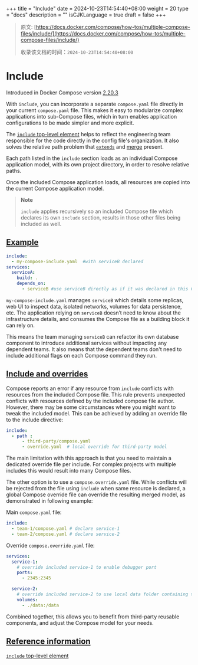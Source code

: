 +++
title = "Include"
date = 2024-10-23T14:54:40+08:00
weight = 20
type = "docs"
description = ""
isCJKLanguage = true
draft = false
+++

> 原文: [https://docs.docker.com/compose/how-tos/multiple-compose-files/include/](https://docs.docker.com/compose/how-tos/multiple-compose-files/include/)
>
> 收录该文档的时间：`2024-10-23T14:54:40+08:00`

# Include

Introduced in Docker Compose version [2.20.3](https://docs.docker.com/compose/releases/release-notes/#2203)

With `include`, you can incorporate a separate `compose.yaml` file directly in your current `compose.yaml` file. This makes it easy to modularize complex applications into sub-Compose files, which in turn enables application configurations to be made simpler and more explicit.

The [`include` top-level element](https://docs.docker.com/reference/compose-file/include/) helps to reflect the engineering team responsible for the code directly in the config file's organization. It also solves the relative path problem that [`extends`](https://docs.docker.com/compose/how-tos/multiple-compose-files/extends/) and [merge](https://docs.docker.com/compose/how-tos/multiple-compose-files/merge/) present.

Each path listed in the `include` section loads as an individual Compose application model, with its own project directory, in order to resolve relative paths.

Once the included Compose application loads, all resources are copied into the current Compose application model.

> **Note**
>
> 
>
> `include` applies recursively so an included Compose file which declares its own `include` section, results in those other files being included as well.

## [Example](https://docs.docker.com/compose/how-tos/multiple-compose-files/include/#example)



```yaml
include:
  - my-compose-include.yaml  #with serviceB declared
services:
  serviceA:
    build: .
    depends_on:
      - serviceB #use serviceB directly as if it was declared in this Compose file
```

`my-compose-include.yaml` manages `serviceB` which details some replicas, web UI to inspect data, isolated networks, volumes for data persistence, etc. The application relying on `serviceB` doesn’t need to know about the infrastructure details, and consumes the Compose file as a building block it can rely on.

This means the team managing `serviceB` can refactor its own database component to introduce additional services without impacting any dependent teams. It also means that the dependent teams don't need to include additional flags on each Compose command they run.

## [Include and overrides](https://docs.docker.com/compose/how-tos/multiple-compose-files/include/#include-and-overrides)

Compose reports an error if any resource from `include` conflicts with resources from the included Compose file. This rule prevents unexpected conflicts with resources defined by the included compose file author. However, there may be some circumstances where you might want to tweak the included model. This can be achieved by adding an override file to the include directive:



```yaml
include:
  - path : 
      - third-party/compose.yaml
      - override.yaml  # local override for third-party model
```

The main limitation with this approach is that you need to maintain a dedicated override file per include. For complex projects with multiple includes this would result into many Compose files.

The other option is to use a `compose.override.yaml` file. While conflicts will be rejected from the file using `include` when same resource is declared, a global Compose override file can override the resulting merged model, as demonstrated in following example:

Main `compose.yaml` file:



```yaml
include:
  - team-1/compose.yaml # declare service-1
  - team-2/compose.yaml # declare service-2
```

Override `compose.override.yaml` file:



```yaml
services:
  service-1:
    # override included service-1 to enable debugger port
    ports:
      - 2345:2345

  service-2:
    # override included service-2 to use local data folder containing test data
    volumes:
      - ./data:/data
```

Combined together, this allows you to benefit from third-party reusable components, and adjust the Compose model for your needs.

## [Reference information](https://docs.docker.com/compose/how-tos/multiple-compose-files/include/#reference-information)

[`include` top-level element](https://docs.docker.com/reference/compose-file/include/)
